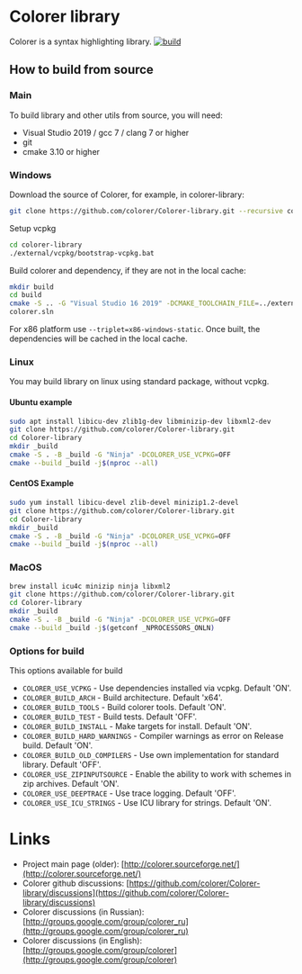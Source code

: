 # Colorer library

Colorer is a syntax highlighting library.
[![build](https://github.com/colorer/Colorer-library/actions/workflows/colorer_ci.yml/badge.svg)](https://github.com/colorer/Colorer-library/actions/workflows/colorer_ci.yml)

## How to build from source

### Main

To build library and other utils from source, you will need:

* Visual Studio 2019 / gcc 7 / clang 7 or higher
* git
* cmake 3.10 or higher

### Windows

Download the source of Colorer, for example, in colorer-library:

```bash
git clone https://github.com/colorer/Colorer-library.git --recursive colorer-library 
```

Setup vcpkg

```bash
cd colorer-library
./external/vcpkg/bootstrap-vcpkg.bat
```

Build colorer and dependency, if they are not in the local cache:

```bash
mkdir build
cd build
cmake -S .. -G "Visual Studio 16 2019" -DCMAKE_TOOLCHAIN_FILE=../external/vcpkg/scripts/buildsystems/vcpkg.cmake -DVCPKG_TARGET_TRIPLET=x64-windows-static -DVCPKG_OVERLAY_PORTS=../external/vcpkg-ports -DVCPKG_FEATURE_FLAGS=manifests,versions
colorer.sln
```

For x86 platform use `--triplet=x86-windows-static`. Once built, the dependencies will be cached in the local cache.

### Linux

You may build library on linux using standard package, without vcpkg.

#### Ubuntu example

```bash
sudo apt install libicu-dev zlib1g-dev libminizip-dev libxml2-dev
git clone https://github.com/colorer/Colorer-library.git
cd Colorer-library
mkdir _build
cmake -S . -B _build -G "Ninja" -DCOLORER_USE_VCPKG=OFF
cmake --build _build -j$(nproc --all)
```

#### CentOS Example

```bash
sudo yum install libicu-devel zlib-devel minizip1.2-devel
git clone https://github.com/colorer/Colorer-library.git
cd Colorer-library
mkdir _build
cmake -S . -B _build -G "Ninja" -DCOLORER_USE_VCPKG=OFF
cmake --build _build -j$(nproc --all)
```
### MacOS

```bash
brew install icu4c minizip ninja libxml2
git clone https://github.com/colorer/Colorer-library.git
cd Colorer-library
mkdir _build
cmake -S . -B _build -G "Ninja" -DCOLORER_USE_VCPKG=OFF
cmake --build _build -j$(getconf _NPROCESSORS_ONLN)
```

### Options for build

This options available for build

* `COLORER_USE_VCPKG` - Use dependencies installed via vcpkg. Default 'ON'.
* `COLORER_BUILD_ARCH` - Build architecture. Default 'x64'.
* `COLORER_BUILD_TOOLS` - Build colorer tools. Default 'ON'.
* `COLORER_BUILD_TEST` - Build tests. Default 'OFF'.
* `COLORER_BUILD_INSTALL` - Make targets for install. Default 'ON'.
* `COLORER_BUILD_HARD_WARNINGS` - Compiler warnings as error on Release build. Default 'ON'.
* `COLORER_BUILD_OLD_COMPILERS` - Use own implementation for standard library. Default 'OFF'.
* `COLORER_USE_ZIPINPUTSOURCE` - Enable the ability to work with schemes in zip archives. Default 'ON'.
* `COLORER_USE_DEEPTRACE` - Use trace logging. Default 'OFF'.
* `COLORER_USE_ICU_STRINGS` - Use ICU library for strings. Default 'ON'.

Links
========================

* Project main page (older): [http://colorer.sourceforge.net/](http://colorer.sourceforge.net/)
* Colorer github discussions: [https://github.com/colorer/Colorer-library/discussions](https://github.com/colorer/Colorer-library/discussions)
* Colorer discussions (in Russian): [http://groups.google.com/group/colorer_ru](http://groups.google.com/group/colorer_ru)
* Colorer discussions (in English): [http://groups.google.com/group/colorer](http://groups.google.com/group/colorer)
